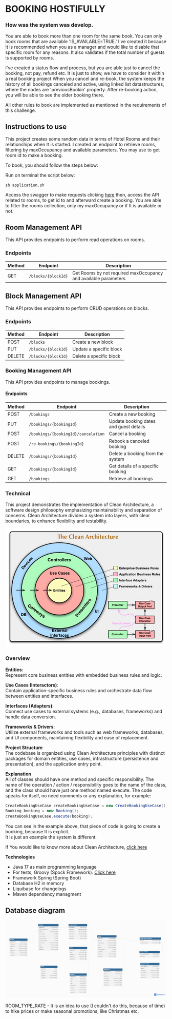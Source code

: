 # BOOKING HOSTIFULLY

### How was the system was develop.

You are able to book more than one room for the same book.
You can only book rooms that are available 'IS_AVAILABLE=TRUE.'
I've created it because It is recommended when you as a manager 
and would like to disable that specific room for any reasons.
It also validates if the total number of guests is supported by rooms.

I've created a status flow and process, but you are able just to cancel the booking, not pay, refund etc. It is just to show, we have to consider it within a real booking project 
When you cancel and re-book, the system keeps the history of all bookings canceled and active, using linked list datastructures, where the nodes are 'previousBookin' property.
After re-booking action, you will be able to see the older booking there. 

All other rules to book are implemented as mentioned in the requirements of this challenge.

## Instructions to use

This project creates some random data in terms of Hotel Rooms and their relationships when It is started.
I created an endpoint to retrieve rooms, filtering by maxOccupancy and available parameters.
You may use to get room id to make a booking.

To book, you should follow the steps below:

Run on terminal the script below:

```shell
sh application.sh
```
Access the swagger to make requests clicking [here](http://localhost:8080/swagger-ui/index.html#/) then,
access the API related to rooms, to get id to and afterward create a booking.
You are able to filter the rooms collection, only my maxOccupancy or if It is available or not.

## Room Management API

This API provides endpoints to perform read operations on rooms.

### Endpoints

| Method | Endpoint                   | Description                                                     |
|--------|----------------------------|-----------------------------------------------------------------|
| GET    | `/blocks/{blockId}`        | Get Rooms by not required maxOccupancy and available parameters |

## Block Management API

This API provides endpoints to perform CRUD operations on blocks.

### Endpoints

| Method | Endpoint                   | Description                 |
|--------|----------------------------|-----------------------------|
| POST   | `/blocks`                  | Create a new block          |
| PUT    | `/blocks/{blockId}`        | Update a specific block     |
| DELETE | `/blocks/{blockId}`        | Delete a specific block     |

### Booking Management API

This API provides endpoints to manage bookings.

#### Endpoints

| Method | Endpoint                            | Description                                           |
|--------|-------------------------------------|-------------------------------------------------------|
| POST   | `/bookings`                         | Create a new booking                                  |
| PUT    | `/bookings/{bookingId}`             | Update booking dates and guest details                |
| POST   | `/bookings/{bookingId}/cancelation` | Cancel a booking                                      |
| POST   | `/re-bookings/{bookingId}`          | Rebook a canceled booking                       |
| DELETE | `/bookings/{bookingId}`             | Delete a booking from the system                      |
| GET    | `/bookings/{bookingId}`             | Get details of a specific booking                     |
| GET    | `/bookings`                         | Retrieve all bookings                                 |

### Technical

This project demonstrates the implementation of Clean Architecture, a software design philosophy emphasizing maintainability and separation of concerns. Clean Architecture divides a system into layers, with clear boundaries, to enhance flexibility and testability.

![img_1.png](documentation/img/clea-architecture.png)

### Overview
**Entities**:<br />
Represent core business entities with embedded business rules and logic.
<br />

**Use Cases (Interactors)**:<br />
Contain application-specific business rules and orchestrate data flow between entities and interfaces.
<br />

**Interfaces (Adapters)**:<br />
Connect use cases to external systems (e.g., databases, frameworks) and handle data conversion.
<br />

**Frameworks & Drivers**:<br />
Utilize external frameworks and tools such as web frameworks, databases, and UI components, maintaining flexibility and ease of replacement.
<br />

**Project Structure**<br />
The codebase is organized using Clean Architecture principles with distinct packages for domain entities, use cases, infrastructure (persistence and presentation), and the application entry point.
<br />

**Explanation**<br />
All of classes should have one method and specific responsibility. The name of the operation / action / responsibility goes to the name of the class, and the class should have just one method named execute.
The code speaks for itself, no need comments or any explanation, for example: <br>

```java
CreateBookingUseCase createBookingUseCase = new CreateBookingUseCase();
Booking booking = new Booking();
createBookingUseCase.execute(booking);
```
You can see in the example above, that piece of code is going to create a booking, because It is explicit.</br>
It is just an example the system is different.

If You would like to know more about Clean Architecture, [click here](https://blog.cleancoder.com/uncle-bob/2012/08/13/the-clean-architecture.html)

**Technologies**

* Java 17 as main programming language
* For tests, Groovy (Spock Framework). [Click here](https://spockframework.org/spock/docs/2.3/index.html)
* Framework Spring (Spring Boot)
* Database H2 in memory
* Liquibase for changelogs 
* Maven dependency managment

## Database diagram

![img_1.png](documentation/img/database.png)

ROOM_TYPE_RATE - It is an idea to use (I couldn't do this, because of time) to hike prices or make seasonal promotions, like Christmas etc.